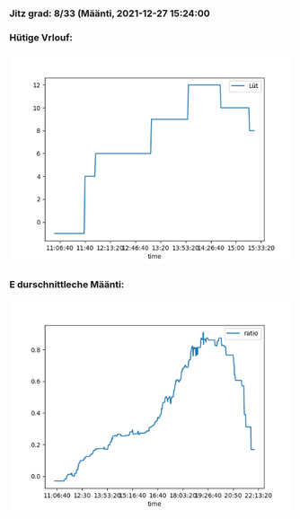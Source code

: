 ### Jitz grad: 8/33 (Määnti, 2021-12-27 15:24:00

### Hütige Vrlouf:
![Graph](Today.png)

### E durschnittleche Määnti:
![Graph](Määnti.png)